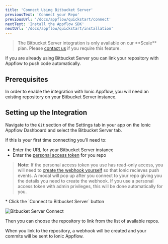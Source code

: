 ```yaml
---
title: 'Connect Using Bitbucket Server'
previousText: 'Connect your Repo'
previousUrl: '/docs/appflow/quickstart/connect'
nextText: 'Install the Appflow SDK'
nextUrl: '/docs/appflow/quickstart/installation'
---
```


<blockquote>
  <p>The Bitbucket Server integration is only available on our **Scale** plan.
  Please <a href="/sales">contact us</a> if you require this feature.
  </p>
</blockquote>

If you are already using Bitbucket Server
you can link your repository with Appflow to push code automatically.

## Prerequisites
In order to enable the integration with Ionic Appflow, you will need an existing repository on
your Bitbucket Server instance. 

## Setting up the Integration
Navigate to the `Git` section of the Settings tab in your app on the
Ionic Appflow Dashboard and select the Bitbucket Server tab. 

If this is your first time connecting you'll need to:
* Enter the URL for your Bitbucket Server instance
* Enter the [personal access token](https://confluence.atlassian.com/bitbucketserver/personal-access-tokens-939515499.html) for you repo
<blockquote>
  <p>
    <b>Note:</b> If the personal access token you use has read-only access,
    you will need to <a href="https://confluence.atlassian.com/bitbucketserver/managing-webhooks-in-bitbucket-server-938025878.html" target="_blank">
    create the webhook yourself</a> so that Ionic recieves push events.
    A modal will pop up after you connect to your repo giving you the details you need to create the webhook.
    If you use a personal access token with admin privileges, this will be done
    automatically for you.
  </p>
</blockquote>
* Click the `Connect to Bitbucket Server` button


![Bitbucket Server Connect](/docs/assets/img/appflow/bitbucket-server-connect-app.png)

Then you can choose the repository to link from the list of available repos.

When you link to the repository, a webhook will be created
and your commits will be sent to Ionic Appflow.
